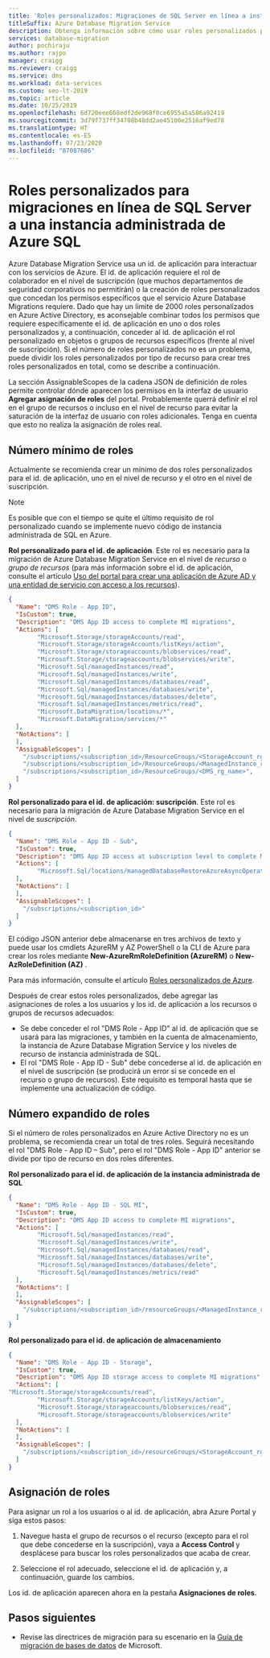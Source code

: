 ```yaml
---
title: 'Roles personalizados: Migraciones de SQL Server en línea a instancias administradas de SQL'
titleSuffix: Azure Database Migration Service
description: Obtenga información sobre cómo usar roles personalizados para las migraciones en línea de SQL Server a una instancia administrada de Azure SQL.
services: database-migration
author: pochiraju
ms.author: rajpo
manager: craigg
ms.reviewer: craigg
ms.service: dms
ms.workload: data-services
ms.custom: seo-lt-2019
ms.topic: article
ms.date: 10/25/2019
ms.openlocfilehash: 6d720eee668edf2de968f0ce6955a5a586a92419
ms.sourcegitcommit: 3d79f737ff34708b48dd2ae45100e2516af9ed78
ms.translationtype: HT
ms.contentlocale: es-ES
ms.lasthandoff: 07/23/2020
ms.locfileid: "87087686"
---
```

# <a name="custom-roles-for-sql-server-to-azure-sql-managed-instance-online-migrations"></a>Roles personalizados para migraciones en línea de SQL Server a una instancia administrada de Azure SQL

Azure Database Migration Service usa un id. de aplicación para interactuar con los servicios de Azure. El id. de aplicación requiere el rol de colaborador en el nivel de suscripción (que muchos departamentos de seguridad corporativos no permitirán) o la creación de roles personalizados que concedan los permisos específicos que el servicio Azure Database Migrations requiere. Dado que hay un límite de 2000 roles personalizados en Azure Active Directory, es aconsejable combinar todos los permisos que requiere específicamente el id. de aplicación en uno o dos roles personalizados y, a continuación, conceder al id. de aplicación el rol personalizado en objetos o grupos de recursos específicos (frente al nivel de suscripción). Si el número de roles personalizados no es un problema, puede dividir los roles personalizados por tipo de recurso para crear tres roles personalizados en total, como se describe a continuación.

La sección AssignableScopes de la cadena JSON de definición de roles permite controlar dónde aparecen los permisos en la interfaz de usuario **Agregar asignación de roles** del portal. Probablemente querrá definir el rol en el grupo de recursos o incluso en el nivel de recurso para evitar la saturación de la interfaz de usuario con roles adicionales. Tenga en cuenta que esto no realiza la asignación de roles real.

## <a name="minimum-number-of-roles"></a>Número mínimo de roles

Actualmente se recomienda crear un mínimo de dos roles personalizados para el id. de aplicación, uno en el nivel de recurso y el otro en el nivel de suscripción.

> [!NOTE]
> Es posible que con el tiempo se quite el último requisito de rol personalizado cuando se implemente nuevo código de instancia administrada de SQL en Azure.

**Rol personalizado para el id. de aplicación**. Este rol es necesario para la migración de Azure Database Migration Service en el nivel de *recurso* o *grupo de recursos* (para más información sobre el id. de aplicación, consulte el artículo [Uso del portal para crear una aplicación de Azure AD y una entidad de servicio con acceso a los recursos](https://docs.microsoft.com/azure/active-directory/develop/howto-create-service-principal-portal)).

```json
{
  "Name": "DMS Role - App ID",
  "IsCustom": true,
  "Description": "DMS App ID access to complete MI migrations",
  "Actions": [
        "Microsoft.Storage/storageAccounts/read",
        "Microsoft.Storage/storageAccounts/listKeys/action",
        "Microsoft.Storage/storageaccounts/blobservices/read",
        "Microsoft.Storage/storageaccounts/blobservices/write",
        "Microsoft.Sql/managedInstances/read",
        "Microsoft.Sql/managedInstances/write",
        "Microsoft.Sql/managedInstances/databases/read",
        "Microsoft.Sql/managedInstances/databases/write",
        "Microsoft.Sql/managedInstances/databases/delete",
        "Microsoft.Sql/managedInstances/metrics/read",
        "Microsoft.DataMigration/locations/*",
        "Microsoft.DataMigration/services/*"
  ],
  "NotActions": [
  ],
  "AssignableScopes": [
    "/subscriptions/<subscription_id>/ResourceGroups/<StorageAccount_rg_name>",
    "/subscriptions/<subscription_id>/ResourceGroups/<ManagedInstance_rg_name>",
    "/subscriptions/<subscription_id>/ResourceGroups/<DMS_rg_name>",
  ]
}
```

**Rol personalizado para el id. de aplicación: suscripción**. Este rol es necesario para la migración de Azure Database Migration Service en el nivel de *suscripción*.

```json
{
  "Name": "DMS Role - App ID - Sub",
  "IsCustom": true,
  "Description": "DMS App ID access at subscription level to complete MI migrations",
  "Actions": [
        "Microsoft.Sql/locations/managedDatabaseRestoreAzureAsyncOperation/*"
  ],
  "NotActions": [
  ],
  "AssignableScopes": [
    "/subscriptions/<subscription_id>"
  ]
}
```

El código JSON anterior debe almacenarse en tres archivos de texto y puede usar los cmdlets AzureRM y AZ PowerShell o la CLI de Azure para crear los roles mediante **New-AzureRmRoleDefinition (AzureRM)** o **New-AzRoleDefinition (AZ)** .

Para más información, consulte el artículo [Roles personalizados de Azure](https://docs.microsoft.com/azure/role-based-access-control/custom-roles).

Después de crear estos roles personalizados, debe agregar las asignaciones de roles a los usuarios y los id. de aplicación a los recursos o grupos de recursos adecuados:

* Se debe conceder el rol "DMS Role - App ID" al id. de aplicación que se usará para las migraciones, y también en la cuenta de almacenamiento, la instancia de Azure Database Migration Service y los niveles de recurso de instancia administrada de SQL.
* El rol "DMS Role - App ID - Sub" debe concederse al id. de aplicación en el nivel de suscripción (se producirá un error si se concede en el recurso o grupo de recursos). Este requisito es temporal hasta que se implemente una actualización de código.

## <a name="expanded-number-of-roles"></a>Número expandido de roles

Si el número de roles personalizados en Azure Active Directory no es un problema, se recomienda crear un total de tres roles. Seguirá necesitando el rol "DMS Role - App ID – Sub", pero el rol "DMS Role - App ID" anterior se divide por tipo de recurso en dos roles diferentes.

**Rol personalizado para el id. de aplicación de la instancia administrada de SQL**

```json
{
  "Name": "DMS Role - App ID - SQL MI",
  "IsCustom": true,
  "Description": "DMS App ID access to complete MI migrations",
  "Actions": [
        "Microsoft.Sql/managedInstances/read",
        "Microsoft.Sql/managedInstances/write",
        "Microsoft.Sql/managedInstances/databases/read",
        "Microsoft.Sql/managedInstances/databases/write",
        "Microsoft.Sql/managedInstances/databases/delete",
        "Microsoft.Sql/managedInstances/metrics/read"
  ],
  "NotActions": [
  ],
  "AssignableScopes": [
    "/subscriptions/<subscription_id>/resourceGroups/<ManagedInstance_rg_name>"
  ]
}
```

**Rol personalizado para el id. de aplicación de almacenamiento**

```json
{
  "Name": "DMS Role - App ID - Storage",
  "IsCustom": true,
  "Description": "DMS App ID storage access to complete MI migrations",
  "Actions": [
"Microsoft.Storage/storageAccounts/read",
        "Microsoft.Storage/storageAccounts/listKeys/action",
        "Microsoft.Storage/storageaccounts/blobservices/read",
        "Microsoft.Storage/storageaccounts/blobservices/write"
  ],
  "NotActions": [
  ],
  "AssignableScopes": [
    "/subscriptions/<subscription_id>/resourceGroups/<StorageAccount_rg_name>"
  ]
}
```

## <a name="role-assignment"></a>Asignación de roles

Para asignar un rol a los usuarios o al id. de aplicación, abra Azure Portal y siga estos pasos:

1. Navegue hasta el grupo de recursos o el recurso (excepto para el rol que debe concederse en la suscripción), vaya a **Access Control** y desplácese para buscar los roles personalizados que acaba de crear.

2. Seleccione el rol adecuado, seleccione el id. de aplicación y, a continuación, guarde los cambios.

  Los id. de aplicación aparecen ahora en la pestaña **Asignaciones de roles**.

## <a name="next-steps"></a>Pasos siguientes

* Revise las directrices de migración para su escenario en la [Guía de migración de bases de datos](https://datamigration.microsoft.com/) de Microsoft.
